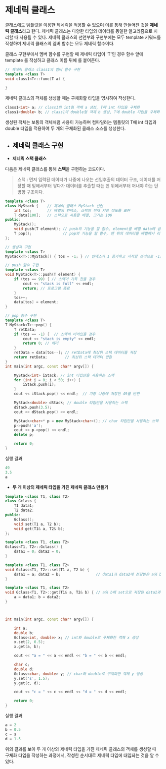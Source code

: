 # 제네릭 클래스

클래스에도 템플릿을 이용한 제네릭을 적용할 수 있으며 이를 통해 만들어진 것을 **제네릭 클래스**라고 한다. 제네릭 클래스는 다양한 타입의 데이터를 동일한 알고리즘으로
처리할 때 사용될 수 있다. 제네릭 클래스의 선언부와 구현부에는 모두 template 키워드를 작성하며 제네릭 클래스의 멤버 함수는 모두 제네릭 함수이다.

클래스 구현부에서 멤버 함수를 구현할 때 제네릭 타입이 'T'인 경우 함수 앞에 template <class T>를 작성하고 클래스 이름 뒤에 <T>를 붙여준다.
  
```c++
// 제네릭 클래스 class1의 멤버 함수 구현
template <class T>
void class1<T>::func(T a) {
  
}
```
제네릭 클래스의 객체를 생성할 때는 구체화할 타입을 명시하여 작성한다. 
```c++
class1<int> a; // class1의 int형 객체 a 생성, T에 int 타입을 구체화
class1<double> b; // class1의 double형 객체 b 생성, T에 double 타입을 구체화
```
 
생성된 객체는 보통의 객체처럼 사용이 가능하며 컴파일러는 템플릿의 T에 int 타입과 double 타입을 적용하여 두 개의 구체화된 클래스 소스를 생성한다.

+ ## 제네릭 클래스 구현
	
+ **제네릭 스택 클래스**
  
다음은 제네릭 클래스를 통해 **스택**을 구현하는 코드이다.

> 스택 : 먼저 입력된 데이터가 나중에 나오는 선입후출의 데이터 구조, 데이터를 저장할 때 밑에서부터 쌓다가 데이터를 추출할 때는 맨 위에서부터 꺼내야 하는 단방향 구조이다.


```c++
template <class T>
class MyStack {    // 제네릭 클래스 MyStack 선언
	int tos;       // 배열의 인덱스, 스택의 현재 저장 정도를 표현
	T data[100];   // 스택으로 사용할 배열, 크기는 100
public:
	MyStack();
	void push(T element); // push의 기능을 할 함수, element를 배열 data에 삽입
	T pop();              // pop의 기능을 할 함수, 맨 위의 데이터를 배열에서 리턴
};

// 생성자 구현
template <class T>
MyStack<T>::MyStack() { tos = -1; } // 인덱스가 1 증가하고 시작할 것이므로 -1로 설정

// push 함수 구현
template <class T>
void MyStack<T>::push(T element) {  
	if (tos == 99) { // 스택이 가득 찼을 경우
		cout << "stack is full" << endl;
		return; // 프로그램 종료
	}
	tos++;
	data[tos] = element;
}

// pop 함수 구현
template <class T>
T MyStack<T>::pop() {
	T retData;
	if (tos == -1) {  // 스택이 비어있을 경우
		cout << "stack is empty" << endl;
		return 0; // 에러
	}
	retData = data[tos--]; // retData에 최상위 스택 데이터를 저장
	return retData;        // 최상위 스택 데이터 반환
}
int main(int argc, const char* argv[]) {

	MyStack<int> iStack; // int 타입만을 사용하는 스택
	for (int i = 0; i < 50; i++) {
		iStack.push(i);
	}
	cout << iStack.pop() << endl;  // 가장 나중에 저장된 49를 반환

	MyStack<double> dStack; // double 타입만을 사용하는 스택
	dStack.push(3.5);
	cout << dStack.pop() << endl;

	MyStack<char>* p = new MyStack<char>(); // char 타입만을 사용하는 스택 동적 할당
	p->push('a');
	cout << p->pop() << endl;
	delete p;

	return 0;
}
```
실행 결과
```c++
49
3.5
a
```

	
+ **두 개 이상의 제네릭 타입을 가진 제네릭 클래스 만들기**

```c++
template <class T1, class T2>
class Gclass {
	T1 data1;
	T2 data2;
public:
	Gclass();
	void set(T1 a, T2 b);
	void get(T1& a, T2& b);
};

template <class T1, class T2>
Gclass<T1, T2>::Gclass() {
	data1 = 0; data2 = 0;
}

template <class T1, class T2>
void Gclass<T1, T2>::set(T1 a, T2 b) {
	data1 = a; data2 = b;                // data1과 data2에 전달받은 a와 b를 저장
}

template <class T1, class T2>
void Gclass<T1, T2>::get(T1& a, T2& b) { // a와 b에 set으로 저장된 data1과 data2를 저장
	a = data1; b = data2;
}



int main(int argc, const char* argv[]) {

	int a;
	double b;
	Gclass<int, double> x; // int와 double로 구체화한 객체 x 생성
	x.set(2, 0.5);
	x.get(a, b);

	cout << "a = " << a << endl << "b = " << b << endl;

	char c;
	double d;
	Gclass<char, double> y; // char와 double로 구체화한 객체 y 생성
	y.set('s', 1.5);
	y.get(c, d);

	cout << "c = " << c << endl << "d = " << d << endl;

	return 0;
}
```
실행 결과
```c++
a = 2
b = 0.5
c = s
d = 1.5 
```
위의 결과를 보아 두 개 이상의 제네릭 타입을 가진 제네릭 클래스의 객체를 생성할 때 구체화 타입을 작성하는 과정에서, 작성한 순서대로 제네릭 타입에 대입되는 것을 알 수 있다.
  
  
  
  
  
  
  
  
  
  
  
  
